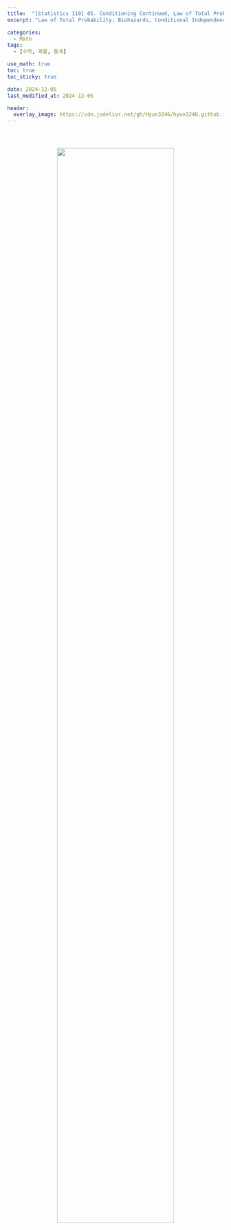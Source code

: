 ```yaml
---
title:  "[Statistics 110] 05. Conditioning Continued, Law of Total Probability"
excerpt: "Law of Total Probability, Biohazards, Conditional Independence"

categories:
  - Math
tags:
  - [수학, 확률, 통계]

use_math: true
toc: true
toc_sticky: true

date: 2024-12-05
last_modified_at: 2024-12-05

header:
  overlay_image: https://cdn.jsdelivr.net/gh/Hyun3246/hyun3246.github.io@master/image/overlay image/Statistics 110.png
---
```


<br/>
<figure style="display:block; text-align:center;">
  <img src="https://cdn.jsdelivr.net/gh/Hyun3246/Code-Warehouse@master/Statistics 110/Lec 05.png"
       style="width: 80%; height: auto; margin:10px">
</figure>
<br/>